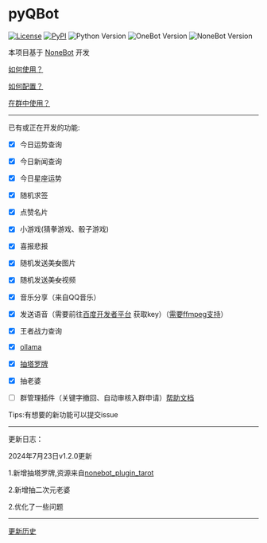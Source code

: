 # pyQBot

[![License](https://img.shields.io/github/license/atigger/pyQBot.svg)](LICENSE)
[![PyPI](https://img.shields.io/pypi/v/nonebot.svg)](https://pypi.python.org/pypi/nonebot)
![Python Version](https://img.shields.io/badge/python-3.7+-blue.svg)
![OneBot Version](https://img.shields.io/badge/OneBot-v10,v11-black.svg)
![NoneBot Version](https://img.shields.io/badge/NoneBot-v1-green.svg)

本项目基于 [NoneBot](https://github.com/nonebot/nonebot) 开发

[如何使用？](https://v1.nonebot.dev/guide/getting-started.html)

[如何配置？](CONFIG.md)

[在群中使用？](https://pyqbot.miraiqbot.top/)

---

已有或正在开发的功能:

- [x] 今日运势查询

- [x] 今日新闻查询

- [x] 今日星座运势

- [x] 随机求签

- [x] 点赞名片

- [x] 小游戏(猜拳游戏、骰子游戏)

- [x] 喜报悲报

- [x] 随机发送~~美女~~图片

- [x] 随机发送~~美女~~视频

- [x] 音乐分享（来自QQ音乐）

- [x] 发送语音（需要前往[百度开发者平台](https://ai.baidu.com/tech/speech)
  获取key）（[需要ffmpeg支持](https://napneko.github.io/zh-CN/guide/faq#:~:text=%E6%89%8B%E5%8A%A8%E9%85%8D%E7%BD%AE%20ffmpeg%20%E8%B7%AF%E5%BE%84)）

- [x] 王者战力查询

- [x] [ollama](https://github.com/ollama/ollama)

- [x] [抽塔罗牌](https://github.com/MinatoAquaCrews/nonebot_plugin_tarot)

- [x] 抽老婆

- [ ] 
  群管理插件（关键字撤回、自动审核入群申请）[帮助文档](https://pyqbot.miraiqbot.top/#/?id=%e8%b6%85%e7%ba%a7%e7%ae%a1%e7%90%86%e5%91%98)

Tips:有想要的新功能可以提交issue

---

更新日志：

2024年7月23日v1.2.0更新

1.新增抽塔罗牌,资源来自[nonebot_plugin_tarot](https://github.com/MinatoAquaCrews/nonebot_plugin_tarot)

2.新增抽二次元老婆

2.优化了一些问题

---
[更新历史](UPDATE.md)